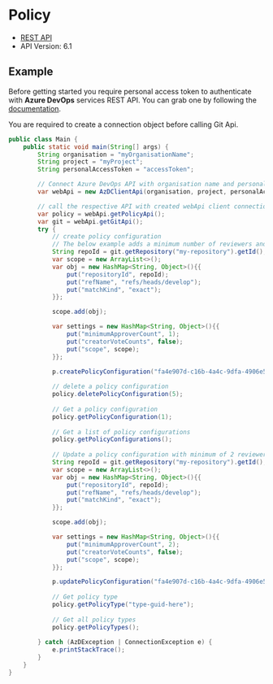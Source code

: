 # Policy

- [REST API](https://docs.microsoft.com/en-us/rest/api/azure/devops/policy/?view=azure-devops-rest-6.1)
- API Version: 6.1

## Example

Before getting started you require personal access token to authenticate with **Azure DevOps** services REST API.
You can grab one by following the [documentation](https://docs.microsoft.com/en-us/azure/devops/organizations/accounts/use-personal-access-tokens-to-authenticate?WT.mc_id=docs-github-dbrown&view=azure-devops&tabs=preview-page).

You are required to create a connection object before calling Git Api.

```java
public class Main {
    public static void main(String[] args) {
        String organisation = "myOrganisationName";
        String project = "myProject";
        String personalAccessToken = "accessToken";

        // Connect Azure DevOps API with organisation name and personal access token.
        var webApi = new AzDClientApi(organisation, project, personalAccessToken);

        // call the respective API with created webApi client connection object;
        var policy = webApi.getPolicyApi();
        var git = webApi.getGitApi();
        try {
            // create policy configuration
            // The below example adds a minimum number of reviewers and applies to develop branch.
            String repoId = git.getRepository("my-repository").getId();
            var scope = new ArrayList<>();
            var obj = new HashMap<String, Object>(){{
                put("repositoryId", repoId);
                put("refName", "refs/heads/develop");
                put("matchKind", "exact");
            }};

            scope.add(obj);

            var settings = new HashMap<String, Object>(){{
                put("minimumApproverCount", 1);
                put("creatorVoteCounts", false);
                put("scope", scope);
            }};

            p.createPolicyConfiguration("fa4e907d-c16b-4a4c-9dfa-4906e5d171dd", true, false, settings);
            
            // delete a policy configuration
            policy.deletePolicyConfiguration(5);
            
            // Get a policy configuration
            policy.getPolicyConfiguration(1);
            
            // Get a list of policy configurations
            policy.getPolicyConfigurations();
            
            // Update a policy configuration with minimum of 2 reviewers
            String repoId = git.getRepository("my-repository").getId();
            var scope = new ArrayList<>();
            var obj = new HashMap<String, Object>(){{
                put("repositoryId", repoId);
                put("refName", "refs/heads/develop");
                put("matchKind", "exact");
            }};

            scope.add(obj);

            var settings = new HashMap<String, Object>(){{
                put("minimumApproverCount", 2);
                put("creatorVoteCounts", false);
                put("scope", scope);
            }};

            p.updatePolicyConfiguration("fa4e907d-c16b-4a4c-9dfa-4906e5d171dd", true, false, settings);
            
            // Get policy type
            policy.getPolicyType("type-guid-here");
            
            // Get all policy types
            policy.getPolicyTypes();
            
        } catch (AzDException | ConnectionException e) {
            e.printStackTrace();
        }
    }
}
```